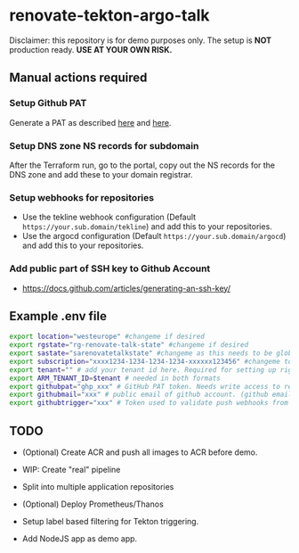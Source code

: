 # renovate-tekton-argo-talk

Disclaimer: this repository is for demo purposes only.
The setup is **NOT** production ready. 
**USE AT YOUR OWN RISK.**

## Manual actions required

### Setup Github PAT

Generate a PAT as described [here](https://docs.github.com/en/authentication/keeping-your-account-and-data-secure/creating-a-personal-access-token) and [here](https://docs.renovatebot.com/modules/platform/github/). 

### Setup DNS zone NS records for subdomain

After the Terraform run, go to the portal, copy out the NS records for the DNS zone and add these to your domain registrar.

### Setup webhooks for repositories

- Use the tekline webhook configuration (Default `https://your.sub.domain/tekline`) and add this to your repositories.
- Use the argocd configuration (Default `https://your.sub.domain/argocd`) and add this to your repositories.

### Add public part of SSH key to Github Account

- https://docs.github.com/articles/generating-an-ssh-key/

## Example .env file

```bash
export location="westeurope" #changeme if desired
export rgstate="rg-renovate-talk-state" #changeme if desired
export sastate="sarenovatetalkstate" #changeme as this needs to be globally unique ;) Be creative!
export subscription="xxxx1234-1234-1234-1234-xxxxxx123456" #changeme to your own subscription
export tenant="" # add your tenant id here. Required for setting up rights to k8s
export ARM_TENANT_ID=$tenant # needed in both formats
export githubpat="ghp_xxx" # GitHub PAT token. Needs write access to read and update your github repos.
export githubmail="xxx" # public email of github account. (github email, not private email). Used for SSH key generation
export githubtrigger="xxx" # Token used to validate push webhooks from Github. 
```

## TODO

- (Optional) Create ACR and push all images to ACR before demo.
- WIP: Create "real" pipeline
- Split into multiple application repositories
- (Optional) Deploy Prometheus/Thanos
- Setup label based filtering for Tekton triggering. 

- Add NodeJS app as demo app. 
